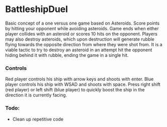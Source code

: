 # BattleshipDuel

Basic concept of a one versus one game based on Asteroids. Score points by hitting your opponent while avoiding asteroids. Game ends when either player collides with an asteroid or
scores 10 hits on the opponent. Players may also destroy asteroids, which upon destruction will generate rubble flying towards the opposite direction from where they were shot from.
It is a viable tactic to try to destroy an asteroid in an attempt hit the opponent hiding behind it with rubble, ending the game in a single hit.

### Controls
Red player controls his ship with arrow keys and shoots with enter. Blue player controls his ship with WSAD and shoots with space.
Press right shift (red player) or left shift (blue player) to quickly boost the ship in the direction it is currently facing.

### Todo:
- Clean up repetitive code
